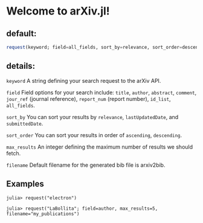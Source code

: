 
# Welcome to arXiv.jl!

## default: 
```julia
request(keyword; field=all_fields, sort_by=relevance, sort_order=descending, max_results=10, filename="arxiv2bib")
```

## details:
`keyword`     A string defining your search request to the arXiv API.

`field`      Field options for your search include: 
						    `title`,
						    `author`,
						    `abstract`,
						    `comment`,
						    `jour_ref` (journal reference),
						    `report_num` (report number),
						    `id_list`,
						    `all_fields`.

`sort_by`     You can sort your results by `relevance`, `lastUpdatedDate`, and `submittedDate`.

`sort_order`  You can sort your results in order of `ascending`, `descending`.

`max_results` An integer defining the maximum number of results we should fetch.

`filename`    Default filename for the generated bib file is arxiv2bib.

## Examples
```jldoctest
julia> request("electron")

julia> request("LaBollita"; field=author, max_results=5, filename="my_publications")
```
